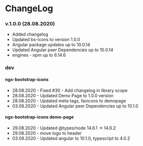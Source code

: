 # ChangeLog

### v.1.0.0 (28.08.2020)

* Added changelog
* Updated bs-icons to version 1.0.0
* Angular package updates up to 10.0.14
* Updated Angular peer Dependencies up to 10.0.14
* engines - npm up to 6.14.6

### dev
  #### ngx-bootstrap-icons
 * 28.08.2020 - Fixed #30 - Add changelog in library scope
 * 28.08.2020 - Updated Demo Page to 1.0.0 version
 * 28.08.2020 - Updated meta tags, favicons to demopage
 * 03.09.2020 - Updated Angular peer Dependencies up to 10.1.0

#### ngx-bootstrap-icons demo-page
 * 29.08.2020 - Updated @types/node  14.6.1  →  14.6.2
 * 29.08.2020 - move logo to header
 * 03.09.2020 - Updated angular to 10.1.0, typescript to 4.0.2
